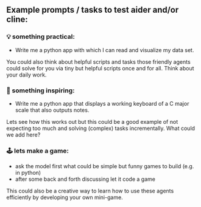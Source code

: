 ## Example prompts / tasks to test aider and/or cline:

### 💡 something practical:
- Write me a python app with which I can read and visualize my data set.

You could also think about helpful scripts and tasks those friendly agents 
could solve for you via tiny but helpful scripts once and for all.
Think about your daily work.

### 🎨 something inspiring:
- Write me a python app that displays a working keyboard of a C major scale that also outputs notes. 

Lets see how this works out but this could be a good example of not expecting too much and solving (complex) tasks incrementally.
What could we add here?

### 🕹 lets make a game:
- ask the model first what could be simple but funny games to build (e.g. in python)
- after some back and forth discussing let it code a game

This could also be a creative way to learn how to use these agents efficiently by developing your own mini-game.

